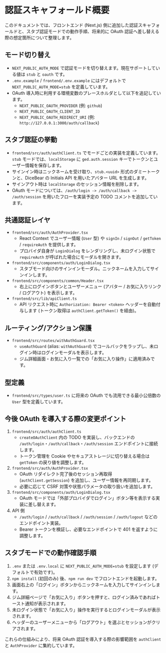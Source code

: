 # 認証スキャフォールド概要

このドキュメントでは、フロントエンド (Next.js) 側に追加した認証スキャフォールドと、スタブ認証モードでの動作手順、将来的に OAuth 認証へ差し替える際の想定箇所について整理します。

## モード切り替え

- `NEXT_PUBLIC_AUTH_MODE` で認証モードを切り替えます。現在サポートしている値は `stub` と `oauth` です。
- `.env.example` / `frontend/.env.example` にはデフォルトで `NEXT_PUBLIC_AUTH_MODE=stub` を定義しています。
- OAuth 導入時に利用する環境変数のプレースホルダとして以下を追記しています。
  - `NEXT_PUBLIC_OAUTH_PROVIDER` (例: `github`)
  - `NEXT_PUBLIC_OAUTH_CLIENT_ID`
  - `NEXT_PUBLIC_OAUTH_REDIRECT_URI` (例: `http://127.0.0.1:3000/auth/callback`)

## スタブ認証の挙動

- `frontend/src/auth/authClient.ts` でモードごとの実装を定義しています。`stub` モードでは、`localStorage` に `ged.auth.session` キーでトークンとユーザー情報を保存します。
- サインイン時はニックネームを受け取り、`stub.<uuid>` 形式のダミートークンと、DiceBear の Initials API を用いたアバター URL を生成します。
- サインアウト時は `localStorage` のセッション情報を削除します。
- OAuth モードについては、`/auth/login -> /auth/callback -> /auth/session` を用いたフローを実装予定の TODO コメントを追加しています。

## 共通認証レイヤ

- `frontend/src/auth/AuthProvider.tsx`
  - React Context でユーザー情報 (`User` 型) や `signIn` / `signOut` / `getToken` / `requireAuth` を提供します。
  - プロバイダ自身が `LoginDialog` をレンダリングし、未ログイン状態で `requireAuth` が呼ばれた場合にモーダルを開きます。
- `frontend/src/components/auth/LoginDialog.tsx`
  - スタブモード向けのサインインモーダル。ニックネームを入力してサインインします。
- `frontend/src/components/common/Header.tsx`
  - 右上にログインボタンとユーザーメニュー (アバター / お気に入りリンク / ログアウト) を表示します。
- `frontend/src/lib/apiClient.ts`
  - API リクエスト時に `Authorization: Bearer <token>` ヘッダーを自動付与します (トークン取得は `authClient.getToken()` を経由)。

## ルーティング/アクション保護

- `frontend/src/routes/withAuthGuard.tsx`
  - `useAuthGuard` (alias: `withAuthGuard`) でコールバックをラップし、未ログイン時はログインモーダルを表示します。
  - ジム詳細画面・お気に入り一覧での「お気に入り操作」に適用済みです。

## 型定義

- `frontend/src/types/user.ts` に将来の OAuth でも流用できる最小公倍数の `User` 型を定義しています。

## 今後 OAuth を導入する際の変更ポイント

1. `frontend/src/auth/authClient.ts`
   - `createOAuthClient` 内の TODO を実装し、バックエンドの `/auth/login`・`/auth/callback`・`/auth/session` エンドポイントに接続します。
   - トークン管理を Cookie やセキュアストレージに切り替える場合は `getToken` の戻り値を調整します。
2. `frontend/src/auth/AuthProvider.tsx`
   - OAuth リダイレクト完了後のセッション再取得 (`authClient.getSession`) を追加し、ユーザー情報を再同期します。
   - 必要に応じて CSRF 対策や状態パラメータの取り扱いを追加します。
3. `frontend/src/components/auth/LoginDialog.tsx`
   - OAuth モードでは「外部プロバイダでログイン」ボタン等を表示する実装に差し替えます。
4. API 側
   - `/auth/login` / `/auth/callback` / `/auth/session` / `/auth/logout` などのエンドポイント実装。
   - Bearer トークンを検証し、必要なエンドポイントで 401 を返すように調整します。

## スタブモードでの動作確認手順

1. `.env` または `.env.local` に `NEXT_PUBLIC_AUTH_MODE=stub` を設定します (デフォルトで有効です)。
2. `npm install` (初回のみ) 後、`npm run dev` でフロントエンドを起動します。
3. 画面右上の「ログイン」ボタンからニックネームを入力してサインインします。
4. ジム詳細ページで「お気に入り」ボタンを押すと、ログイン済みであればトースト通知が表示されます。
5. 未ログイン状態で「お気に入り」操作を実行するとログインモーダルが表示されます。
6. ヘッダーのユーザーメニューから「ログアウト」を選ぶとセッションがクリアされます。

これらの仕組みにより、将来 OAuth 認証を導入する際の影響範囲を `authClient` と `AuthProvider` に集約しています。
